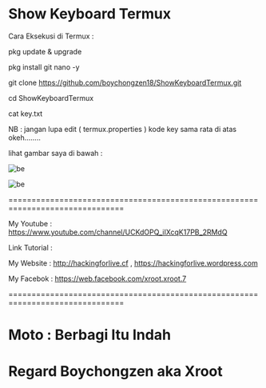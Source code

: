 # Show Keyboard Termux

Cara Eksekusi di Termux :

pkg update & upgrade

pkg install git nano -y

git clone https://github.com/boychongzen18/ShowKeyboardTermux.git

cd ShowKeyboardTermux

cat key.txt 

NB : jangan lupa edit ( termux.properties ) kode key sama rata di atas okeh........

lihat gambar saya di bawah :

![be](https://github.com/boychongzen18/ShowKeyboardTermux/blob/master/Screenshot_20190308-184451.png)

![be](https://github.com/boychongzen18/ShowKeyboardTermux/blob/master/Screenshot_20190308-184521.png)

===============================================================================

My Youtube : https://www.youtube.com/channel/UCKdOPQ_iIXcqK17PB_2RMdQ

Link Tutorial : 

My Website : http://hackingforlive.cf , https://hackingforlive.wordpress.com

My Facebok : https://web.facebook.com/xroot.xroot.7

===============================================================================

# Moto : Berbagi Itu Indah


# Regard Boychongzen aka Xroot


